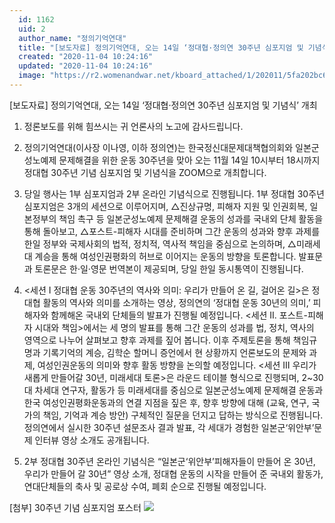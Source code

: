 ```yaml
---
  id: 1162
  uid: 2
  author_name: "정의기억연대"
  title: "[보도자료] 정의기억연대, 오는 14일 ‘정대협·정의연 30주년 심포지엄 및 기념식’ 개최"
  created: "2020-11-04 10:24:16"
  updated: "2020-11-04 10:24:16"
  image: "https://r2.womenandwar.net/kboard_attached/1/202011/5fa202bc66f644041647.jpg"
---
```

\[보도자료\] 정의기억연대, 오는 14일 ‘정대협·정의연 30주년 심포지엄 및 기념식’ 개최
 
1. 정론보도를 위해 힘쓰시는 귀 언론사의 노고에 감사드립니다.

2. 정의기억연대(이사장 이나영, 이하 정의연)는 한국정신대문제대책협의회와 일본군성노예제 문제해결을 위한 운동 30주년을 맞아 오는 11월 14일 10시부터 18시까지 정대협 30주년 기념 심포지엄 및 기념식을 ZOOM으로 개최합니다.

3. 당일 행사는 1부 심포지엄과 2부 온라인 기념식으로 진행됩니다. 1부 정대협 30주년 심포지엄은 3개의 세션으로 이루어지며, △진상규명, 피해자 지원 및 인권회복, 일본정부의 책임 촉구 등 일본군성노예제 문제해결 운동의 성과를 국내외 단체 활동을 통해 돌아보고, △포스트-피해자 시대를 준비하며 그간 운동의 성과와 향후 과제를 한일 정부와 국제사회의 법적, 정치적, 역사적 책임을 중심으로 논의하며, △미래세대 계승을 통해 여성인권평화의 허브로 이어지는 운동의 방향을 토론합니다. 발표문과 토론문은 한·일·영문 번역본이 제공되며, 당일 한일 동시통역이 진행됩니다.

4. <세션 I 정대협 운동 30주년의 역사와 의미: 우리가 만들어 온 길, 걸어온 길>은 정대협 활동의 역사와 의미를 소개하는 영상, 정의연의 ‘정대협 운동 30년의 의미,’ 피해자와 함께해온 국내외 단체들의 발표가 진행될 예정입니다.
<세션 II. 포스트-피해자 시대와 책임>에서는 세 명의 발표를 통해 그간 운동의 성과를 법, 정치, 역사의 영역으로 나누어 살펴보고 향후 과제를 짚어 봅니다. 이후 주제토론을 통해 책임규명과 기록기억의 계승, 김학순 할머니 증언에서 현 상황까지 언론보도의 문제와 과제, 여성인권운동의 의미와 향후 활동 방향을 논의할 예정입니다.
<세션 Ⅲ 우리가 새롭게 만들어갈 30년, 미래세대 토론>은 라운드 테이블 형식으로 진행되며, 2~30대 차세대 연구자, 활동가 등 미래세대를 중심으로 일본군성노예제 문제해결 운동과 한국 여성인권평화운동과의 연결 지점을 짚은 후, 향후 방향에 대해 (교육, 연구, 국가의 책임, 기억과 계승 방안) 구체적인 질문을 던지고 답하는 방식으로 진행됩니다. 정의연에서 실시한 30주년 설문조사 결과 발표, 각 세대가 경험한 일본군‘위안부’문제 인터뷰 영상 소개도 공개됩니다.

5. 2부 정대협 30주년 온라인 기념식은 “일본군‘위안부’피해자들이 만들어 온 30년, 우리가 만들어 갈 30년” 영상 소개, 정대협 운동의 시작을 만들어 준 국내외 활동가, 연대단체들의 축사 및 공로상 수여, 폐회 순으로 진행될 예정입니다.

\[첨부\] 30주년 기념 심포지엄 포스터
 ![](https://r2.womenandwar.net/kboard_attached/1/202011/5fa202bc66f644041647.jpg)